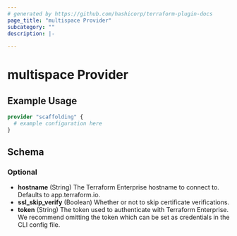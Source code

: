 ```yaml
---
# generated by https://github.com/hashicorp/terraform-plugin-docs
page_title: "multispace Provider"
subcategory: ""
description: |-
  
---
```


# multispace Provider



## Example Usage

```terraform
provider "scaffolding" {
  # example configuration here
}
```

<!-- schema generated by tfplugindocs -->
## Schema

### Optional

- **hostname** (String) The Terraform Enterprise hostname to connect to. Defaults to app.terraform.io.
- **ssl_skip_verify** (Boolean) Whether or not to skip certificate verifications.
- **token** (String) The token used to authenticate with Terraform Enterprise. We recommend omitting
the token which can be set as credentials in the CLI config file.
